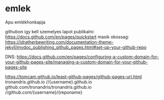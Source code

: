 # emlek
Apu emlékhonkapja

githubon igy kell szemelyes lapot publikalni: https://docs.github.com/en/pages/quickstart
masik okossag: https://idratherbewriting.com/documentation-theme-jekyll/mydoc_publishing_github_pages.html#set-up-your-github-repo

DNS: https://docs.github.com/en/pages/configuring-a-custom-domain-for-your-github-pages-site/managing-a-custom-domain-for-your-github-pages-site

https://tomcam.github.io/least-github-pages/github-pages-url.html
tronandris.github.io                         //{username}.github.io
github.com/tronandris/tronandris.github.io   //github.com/{username}/{reponame}
